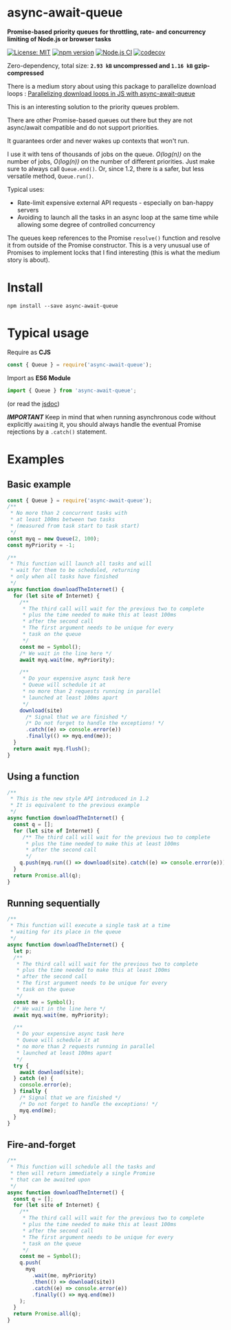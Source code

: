 # async-await-queue 

**Promise-based priority queues for throttling, rate- and concurrency limiting of Node.js or browser tasks**

[![License: MIT](https://img.shields.io/badge/License-MIT-yellow.svg)](https://opensource.org/licenses/MIT)
[![npm version](https://img.shields.io/npm/v/async-await-queue)](https://www.npmjs.com/package/async-await-queue)
[![Node.js CI](https://github.com/mmomtchev/Queue/workflows/Node.js%20CI/badge.svg)](https://github.com/mmomtchev/Queue/actions?query=workflow%3A%22Node.js+CI%22)
[![codecov](https://codecov.io/gh/mmomtchev/Queue/branch/master/graph/badge.svg)](https://codecov.io/gh/mmomtchev/Queue)

Zero-dependency, total size: **`2.93 kB` uncompressed and `1.16 kB` gzip-compressed**

There is a medium story about using this package to parallelize download loops : [Parallelizing download loops in JS with async-await-queue](https://medium.com/@mmomtchev/parallelizing-download-loops-in-js-with-async-await-queue-670420880cd6)

This is an interesting solution to the priority queues problem.

There are other Promise-based queues out there but they are not async/await compatible and do not support priorities.

It guarantees order and never wakes up contexts that won't run.

I use it with tens of thousands of jobs on the queue. _O(log(n))_ on the number of jobs, _O(log(n))_ on the number of different priorities. Just make sure to always call `Queue.end()`. Or, since 1.2, there is a safer, but less versatile method, `Queue.run()`.

Typical uses:
 * Rate-limit expensive external API requests - especially on ban-happy servers
 * Avoiding to launch all the tasks in an async loop at the same time while allowing some degree of controlled concurrency

The queues keep references to the Promise `resolve()` function and resolve it from outside of the Promise constructor.
This is a very unusual use of Promises to implement locks that I find interesting (this is what the medium story is about).

# Install

`npm install --save async-await-queue`

# Typical usage

Require as **CJS**

```js
const { Queue } = require('async-await-queue');
```

Import as **ES6 Module**
```js
import { Queue } from 'async-await-queue';
```

(or read the [jsdoc](https://mmomtchev.github.io/Queue/))

**_IMPORTANT_** Keep in mind that when running asynchronous code without explicitly `await`ing it, you should always handle the eventual Promise rejections by a `.catch()` statement.

# Examples

## Basic example

```js
const { Queue } = require('async-await-queue');
/**
 * No more than 2 concurrent tasks with
 * at least 100ms between two tasks
 * (measured from task start to task start)
 */
const myq = new Queue(2, 100);
const myPriority = -1;

/**
 * This function will launch all tasks and will
 * wait for them to be scheduled, returning
 * only when all tasks have finished
 */
async function downloadTheInternet() {
  for (let site of Internet) {
    /**
     * The third call will wait for the previous two to complete
     * plus the time needed to make this at least 100ms
     * after the second call
     * The first argument needs to be unique for every
     * task on the queue
     */
    const me = Symbol();
    /* We wait in the line here */
    await myq.wait(me, myPriority);

    /**
     * Do your expensive async task here
     * Queue will schedule it at
     * no more than 2 requests running in parallel
     * launched at least 100ms apart
     */
    download(site)
      /* Signal that we are finished */
      /* Do not forget to handle the exceptions! */
      .catch((e) => console.error(e))
      .finally(() => myq.end(me));
  }
  return await myq.flush();
}
```

## Using a function

```js
/**
 * This is the new style API introduced in 1.2
 * It is equivalent to the previous example
 */
async function downloadTheInternet() {
  const q = [];
  for (let site of Internet) {
     /** The third call will wait for the previous two to complete
      * plus the time needed to make this at least 100ms
      * after the second call
      */
    q.push(myq.run(() => download(site).catch((e) => console.error(e))));
  }
  return Promise.all(q);
}
```

## Running sequentially

```js
/**
 * This function will execute a single task at a time
 * waiting for its place in the queue
 */
async function downloadTheInternet() {
  let p;
  /**
   * The third call will wait for the previous two to complete
   * plus the time needed to make this at least 100ms
   * after the second call
   * The first argument needs to be unique for every
   * task on the queue
   */
  const me = Symbol();
  /* We wait in the line here */
  await myq.wait(me, myPriority);

  /**
   * Do your expensive async task here
   * Queue will schedule it at
   * no more than 2 requests running in parallel
   * launched at least 100ms apart
   */
  try {
    await download(site);
  } catch (e) {
    console.error(e);
  } finally {
    /* Signal that we are finished */
    /* Do not forget to handle the exceptions! */
    myq.end(me);
  }
}
```

## Fire-and-forget

```js
/**
 * This function will schedule all the tasks and
 * then will return immediately a single Promise
 * that can be awaited upon
 */
async function downloadTheInternet() {
  const q = [];
  for (let site of Internet) {
    /**
     * The third call will wait for the previous two to complete
     * plus the time needed to make this at least 100ms
     * after the second call
     * The first argument needs to be unique for every
     * task on the queue
     */
    const me = Symbol();
    q.push(
      myq
        .wait(me, myPriority)
        .then(() => download(site))
        .catch((e) => console.error(e))
        .finally(() => myq.end(me))
    );
  }
  return Promise.all(q);
}
```
